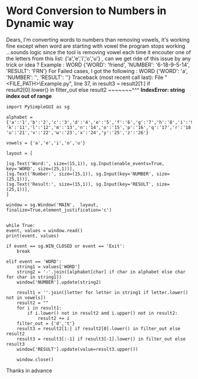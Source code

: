 
# Word Conversion to Numbers in Dynamic way

Dears,
I'm converting words to numbers than removing vowels, it's working fine except when word are starting with vowel the program stops working ...sounds logic since the tool is removing vowel each time it encouter one of the letters from this list: {'a','e','i','o','u'} , can we get ride of this issue by any trick or idea ?
Example : WORD {'WORD': 'friend', 'NUMBER': '6-18-9-5-14', 'RESULT': 'FRN'}
For Failed cases, I got the following :
WORD {'WORD': 'a', 'NUMBER': '', 'RESULT': ''}
Traceback (most recent call last):
  File "<FILE_PATH>\Example.py", line 37, in <module>
    result3 = result2[1:] if result2[0].lower() in filter_out else result2
                             ~~~~~~~^^^
**IndexError: string index out of range**


    import PySimpleGUI as sg

    alphabet = {'a':'1','b':'2','c':'3','d':'4','e':'5','f':'6','g':'7','h':'8','i':'9','j':'10',
    'k':'11','l':'12','m':'13','n':'14','o':'15','p':'16','q':'17','r':'18','s':'19','t':'20',
    'u':'21','v':'22','w':'23','x':'24','y':'25','z':'26'}

    vowels = {'a','e','i','o','u'}

    layout = [

    [sg.Text('Word:', size=(15,1)), sg.Input(enable_events=True, key='WORD', size=(25,1))],
    [sg.Text('Number:', size=(15,1)), sg.Input(key='NUMBER', size=(25,1))],
    [sg.Text('Result:', size=(15,1)), sg.Input(key='RESULT', size=(25,1))],
    ]

    window = sg.Window('MAIN',  layout, finalize=True,element_justification='c')


    while True:
    event, values = window.read()
    print(event, values)

    if event == sg.WIN_CLOSED or event == 'Exit':
        break

    elif event == 'WORD':
        string1 = values['WORD']
        string2 = '-'.join([alphabet[char] if char in alphabet else char for char in string1])
        window['NUMBER'].update(string2)

        result1 = ''.join([letter for letter in string1 if letter.lower() not in vowels])
        result2 = ""
        for i in result1:
            if i.lower() not in result2 and i.upper() not in result2:
                result2 += i
        filter_out = {'d','t'}
        result3 = result2[1:] if result2[0].lower() in filter_out else result2
        result3 = result3[:-1] if result3[-1].lower() in filter_out else result3
        window['RESULT'].update(value=result3.upper())

        window.close()

Thanks in advance

        